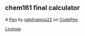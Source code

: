 chem161 final calculator
------------------------


A [Pen](https://codepen.io/ralphramos22/pen/YzJWJvb) by [ralphramos22](https://codepen.io/ralphramos22) on [CodePen](https://codepen.io).

[License](https://codepen.io/license/pen/YzJWJvb).